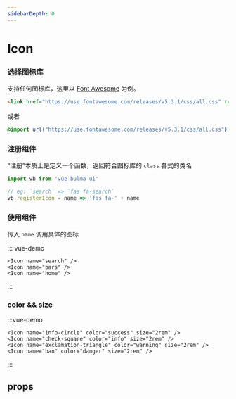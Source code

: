 ```yaml
---
sidebarDepth: 0
---
```


# Icon

### 选择图标库

支持任何图标库，这里以 [Font Awesome](https://github.com/FortAwesome/Font-Awesome) 为例。

``` html
<link href="https://use.fontawesome.com/releases/v5.3.1/css/all.css" rel="stylesheet/>
```

或者

``` css
@import url("https://use.fontawesome.com/releases/v5.3.1/css/all.css")
```

### 注册组件

“注册”本质上是定义一个函数，返回符合图标库的 `class` 各式的类名

``` javascript
import vb from 'vue-bulma-ui'

// eg: `search` => `fas fa-search`
vb.registerIcon = name => 'fas fa-' + name
```

### 使用组件

传入 `name` 调用具体的图标

::: vue-demo
``` vue
<Icon name="search" />
<Icon name="bars" />
<Icon name="home" />
```
:::

### color && size
:::vue-demo
``` vue
<Icon name="info-circle" color="success" size="2rem" />
<Icon name="check-square" color="info" size="2rem" />
<Icon name="exclamation-triangle" color="warning" size="2rem" />
<Icon name="ban" color="danger" size="2rem" />
```
:::

<!-- 
::: danger 图标库
还是需要提一下，这里没有任何内置的图标库，你至少需要像上面那样引入并注册一个图标库才能使用图标组件
::: -->

## props

<!-- 
| name  | type    | comment          | default  |
| ----- | ------- | ---------------- | -------- |
| name  | string  | icon name        | required |
| color | string  | icon color       | ''       |
| size  | string  | icon font size   | ''       |
| left  | boolean | 配合其他组件使用    | false    |
| right | boolean | 配合其他组件使用    | false    | -->

<span class="icon has-text-info">
  <i class="fas fa-info-circle"></i>
</span>
<span class="icon has-text-success">
  <i class="fas fa-check-square"></i>
</span>
<span class="icon has-text-warning">
  <i class="fas fa-exclamation-triangle"></i>
</span>
<span class="icon has-text-danger">
  <i class="fas fa-ban"></i>
</span>
